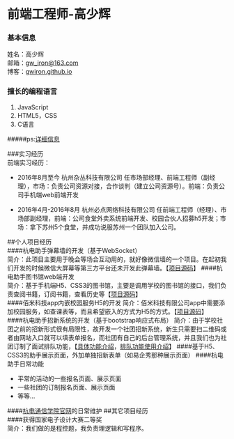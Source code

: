 # 前端工程师-高少辉
### 基本信息  
姓名：高少辉  
邮箱：gw_iron@163.com  
博客：[gwiron.github.io](gwiron.github.io)
### 擅长的编程语言  
1. JavaScript  
2. HTML5，CSS  
3. C语言

#####ps:[详细信息](https://github.com/gwiron/gw-resume/tree/master/detailed)

###实习经历  
前端实习经历：
* 2016年8月至今 杭州杂丛科技有限公司 任市场部经理、前端工程师（副经理），市场：负责公司资源对接，合作谈判（建立公司资源号）。前端：负责公司手机端web前端开发

* 2016年4月-2016年8月 杭州必点网络科技有限公司 任前端工程师（经理）、市场部副经理，前端：公司食堂外卖系统前端开发、校园合伙人招募h5开发；市场：拿下苏州5个食堂，并成功说服苏州一个团队加入公司。



##个人项目经历  
####杭电助手弹幕墙的开发（基于WebSocket）  
简介：此项目主要用于晚会等场合互动用的，就好像微信墙的一个项目。在起初我们开发的时候微信大屏幕等第三方平台还未开发此弹幕墙。【[项目源码](https://github.com/gwiron/gw-resume/tree/master/project/bullet-screen)】
####杭电助手图书馆web端开发  
简介：基于手机端H5、CSS3的图书馆，主要是调用学校的图书馆的接口，我们负责查阅书籍，订阅书籍，查看历史等【[项目源码](https://github.com/gwiron/gw-resume/tree/master/project/library)】  
####佰米科技app内嵌校园服务H5的开发
简介：佰米科技有限公司app中需要添加校园服务，如查课表等，而且希望嵌入的方式为H5的方式。【[项目源码](https://github.com/gwiron/gw-resume/tree/master/project/%E4%BD%B0%E7%B1%B3%E5%A4%96%E5%8C%85)】  
####杭电助手招新系统的开发（基于bootstrap响应式布局）
简介：由于学校社团之前的招新形式很有局限性，故开发一个社团招新系统，新生只需要扫二维码或者由网站入口就可以填表单报名，而社团有自己的后台管理系统，并且我们也为社团订制了面试排队功能，【[具体功能介绍](http://mp.weixin.qq.com/s?__biz=MjM5NDQ5MDAyMQ==&mid=215740136&idx=1&sn=a9a9f8f79216dcc037f18a162efc282c#rd)，[排队功能使用介绍](http://mp.weixin.qq.com/s?__biz=MjM5NDQ5MDAyMQ==&mid=215834318&idx=1&sn=d5afc876e77a0e6d00ba6ac5335fca97#rd)】
####基于H5、CSS3的助手展示页面，外加单独招新表单（如易企秀那种展示页面）
####杭电助手日常功能
* 平常的活动的一些报名页面、展示页面  
* 一些社团的订制报名页面、展示页面  
* 等等...  

####[杭电通信学院官网](http://comm.hdu.edu.cn/index.html)的日常维护
##其它项目经历  
####获得国家电子设计大赛二等奖  
简介：我们做的是程控题，我负责理逻辑和写程序。  
